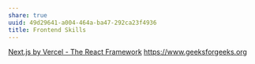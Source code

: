 ```yaml
---
share: true
uuid: 49d29641-a004-464a-ba47-292ca23f4936
title: Frontend Skills
---
```



[Next.js by Vercel - The React Framework](https://nextjs.org/)
https://www.geeksforgeeks.org
